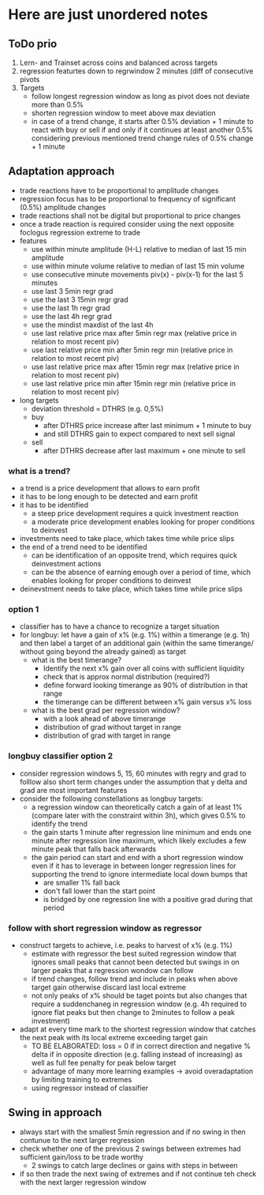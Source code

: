 # Here are just unordered notes

## ToDo prio

1) Lern- and Trainset across coins and balanced across targets
2) regression featurtes down to regrwindow 2 minutes (diff of consecutive pivots
3) Targets
    - follow longest regression window as long as pivot does not deviate more than 0.5%
    - shorten regression window to meet above max deviation
    - in case of a trend change, it starts after 0.5% deviation + 1 minute to react with buy or sell if and only if it continues at least another 0.5% considering previous mentioned trend change rules of 0.5% change + 1 minute

## Adaptation approach

- trade reactions have to be proportional to amplitude changes
- regression focus has to be proportional to frequency of significant (0.5%) amplitude changes
- trade reactions shall not be digital but proportional to price changes
- once a trade reaction is required consider using the next opposite foclogus regression extreme to trade
- features
  - use within minute amplitude (H-L) relative to median of last 15 min amplitude
  - use within minute volume relative to median of last 15 min volume
  - use consecutive minute movements piv(x) - piv(x-1) for the last 5 minutes
  - use last 3 5min regr grad
  - use the last 3 15min regr grad
  - use the last 1h regr grad
  - use the last 4h regr grad
  - use the mindist maxdist of the last 4h
  - use last relative price max after 5min regr max (relative price in relation to most recent piv)
  - use last relative price min after 5min regr min (relative price in relation to most recent piv)
  - use last relative price max after 15min regr max (relative price in relation to most recent piv)
  - use last relative price min after 15min regr min (relative price in relation to most recent piv)
- long targets
  - deviation threshold = DTHRS (e.g. 0,5%)
  - buy 
    - after DTHRS price increase after last minimum + 1 minute to buy
    - and still DTHRS gain to expect compared to next sell signal
  - sell
    - after DTHRS decrease after last maximum + one minute to sell

### what is a trend?

- a trend is a price development that allows to earn profit
- it has to be long enough to be detected and earn profit
- it has to be identified
  - a steep price development requires a quick investment reaction
  - a moderate price development enables looking for proper conditions to deinvest
- investments need to take place, which takes time while price slips
- the end of a trend need to be identified
  - can be identification of an opposite trend, which requires quick deinvestment actions
  - can be the absence of earning enough over a period of time, which enables looking for proper conditions to deinvest
- deinevstment needs to take place, which takes time while price slips

### option 1

- classifier has to have a chance to recognize a target situation
- for longbuy: let have a gain of x% (e.g. 1%) within a timerange (e.g. 1h) and then label a target of an additional gain (within the same timerange/ without going beyond the already gained) as target
  - what is the best timerange?
    - Identify the next x% gain over all coins with sufficient liquidity
    - check that is approx normal distribution (required?)
    - define forward looking timerange as 90% of distribution in that range
    - the timerange can be different between x% gain versus x% loss
  - what is the best grad per regression window?
    - with a look ahead of above timerange
    - distribution of grad without target in range
    - distribution of grad with target in range

### longbuy classifier option 2

- consider regression windows 5, 15, 60 minutes with regry and grad to folllow also short term changes under the assumption that y delta and grad are most important features
- consider the following constellations as longbuy targets:
  - a regression window can theoretically catch a gain of at least 1% (compare later with the constraint within 3h), which gives 0.5% to identify the trend
  - the gain starts 1 minute after regression line minimum and ends one minute after regression line maximum, which likely excludes a few minute peak that falls back afterwards
  - the gain period can start and end with a short regression window even if it has to leverage in between longer regression lines for supporting the trend to ignore intermediate local down bumps that
    - are smaller 1% fall back
    - don't fall lower than the start point
    - is bridged by one regression line with a positive grad during that period

### follow with short regression window as regressor

- construct targets to achieve, i.e. peaks to harvest of x% (e.g. 1%)
  - estimate with regressor the best suited regression window that ignores small peaks that cannot been detected but swings in on larger peaks that a regression wondow can follow 
  - if trend changes, follow trend and include in peaks when above target gain otherwise discard last local extreme
  - not only peaks of x% should be taget points but also changes that require a suddenchaneg in regression window (e.g. 4h required to ignore flat peaks but then change to 2minutes to follow a peak investment)
- adapt at every time mark to the shortest regression window that catches the next peak with its local extreme exceeding target gain
  - TO BE ELABORATED: loss = 0 if in correct direction and negative % delta if in opposite direction (e.g. falling instead of increasing) as well as full fee penalty for peak below target
  - advantage of many more learning examples -> avoid overadaptation by limiting training to extremes
  - using regressor instead of classifier

## Swing in approach

- always start with the smallest 5min regression and if no swing in then contunue to the next larger regression
- check whether one of the previous 2 swings between extremes had sufficient gain/loss to be trade worthy
  - 2 swings to catch large declines or gains with steps in between
- if so then trade the next swing of extremes and if not continue teh check with the next larger regression window
